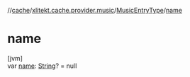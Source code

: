 //[cache](../../../index.md)/[xlitekt.cache.provider.music](../index.md)/[MusicEntryType](index.md)/[name](name.md)

# name

[jvm]\
var [name](name.md): [String](https://kotlinlang.org/api/latest/jvm/stdlib/kotlin/-string/index.html)? = null
